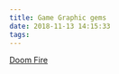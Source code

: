 ```yaml
---
title: Game Graphic gems 
date: 2018-11-13 14:15:33
tags:
---
```



[Doom Fire](http://fabiensanglard.net/doom_fire_psx/)